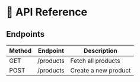 # 📖 API Reference

## Endpoints
| Method | Endpoint        | Description |
|--------|-----------------|-------------|
| GET    | /products       | Fetch all products |
| POST   | /products       | Create a new product |
